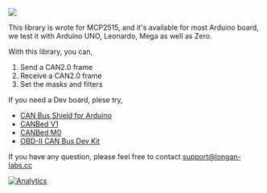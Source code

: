 ![](https://www.longan-labs.cc/media/wysiwyg/Categories/Categories-40.png)

This library is wrote for MCP2515, and it's available for most Arduino board, we test it with Arduino UNO, Leonardo, Mega as well as Zero.

With this library, you can,

1. Send a CAN2.0 frame
2. Receive a CAN2.0 frame
3. Set the masks and filters

If you need a Dev board, plese try,

* [CAN Bus Shield for Arduino](https://www.longan-labs.cc/1030016.html)
* [CANBed V1](https://www.longan-labs.cc/1030008.html)
* [CANBed M0](https://www.longan-labs.cc/1030014.html)
* [OBD-II CAN Bus Dev Kit](https://www.longan-labs.cc/1030003.html)

If you have any question, please feel free to contact [support@longan-labs.cc](support@longan-labs.cc)


[![Analytics](https://ga-beacon.appspot.com/UA-101965714-1/OBD-II-CAN-BUS-DEV-KIT)](https://github.com/igrigorik/ga-beacon)

